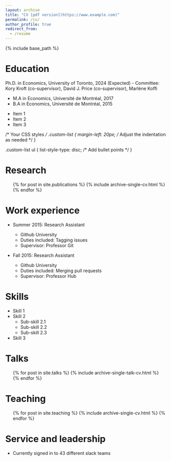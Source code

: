```yaml
---
layout: archive
title: "CV [pdf version](https://www.example.com)"
permalink: /cv/
author_profile: true
redirect_from:
  - /resume
---
```


{% include base_path %}

Education
======
Ph.D. in Economics, University of Toronto, 2024 (Expected)
     - Committee: Kory Kroft (co-supervisor), David J. Price (co-supervisor), Marl&#232;ne Koffi  
* M.A in Economics, Universit‌&#233; de Montr&#233;al, 2017
* B.A in Economics, Universit‌&#233; de Montr&#233;al, 2015

<div class="custom-list">
  <ul>
    <li>Item 1</li>
    <li>Item 2</li>
    <li>Item 3</li>
  </ul>
</div>

/* Your CSS styles */
.custom-list {
  margin-left: 20px; /* Adjust the indentation as needed */
}

.custom-list ul {
  list-style-type: disc; /* Add bullet points */
}

Research
======
  <ul>{% for post in site.publications %}
    {% include archive-single-cv.html %}
  {% endfor %}</ul>

Work experience
======
* Summer 2015: Research Assistant
  * Github University
  * Duties included: Tagging issues
  * Supervisor: Professor Git

* Fall 2015: Research Assistant
  * Github University
  * Duties included: Merging pull requests
  * Supervisor: Professor Hub
  
Skills
======
* Skill 1
* Skill 2
  * Sub-skill 2.1
  * Sub-skill 2.2
  * Sub-skill 2.3
* Skill 3


  
Talks
======
  <ul>{% for post in site.talks %}
    {% include archive-single-talk-cv.html %}
  {% endfor %}</ul>
  
Teaching
======
  <ul>{% for post in site.teaching %}
    {% include archive-single-cv.html %}
  {% endfor %}</ul>
  
Service and leadership
======
* Currently signed in to 43 different slack teams

